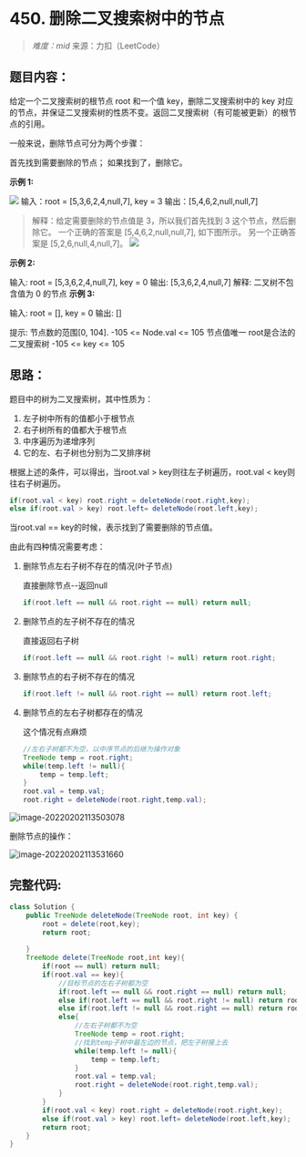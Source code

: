 # 450. 删除二叉搜索树中的节点

> *难度：mid*  来源：力扣（LeetCode）

## 题目内容：
给定一个二叉搜索树的根节点 root 和一个值 key，删除二叉搜索树中的 key 对应的节点，并保证二叉搜索树的性质不变。返回二叉搜索树（有可能被更新）的根节点的引用。

一般来说，删除节点可分为两个步骤：

首先找到需要删除的节点；
如果找到了，删除它。

**示例 1:**

![](https://assets.leetcode.com/uploads/2020/09/04/del_node_1.jpg)
输入：root = [5,3,6,2,4,null,7], key = 3
输出：[5,4,6,2,null,null,7]

>解释：给定需要删除的节点值是 3，所以我们首先找到 3 这个节点，然后删除它。
一个正确的答案是 [5,4,6,2,null,null,7], 如下图所示。
另一个正确答案是 [5,2,6,null,4,null,7]。
![](https://assets.leetcode.com/uploads/2020/09/04/del_node_supp.jpg)

**示例 2:**

输入: root = [5,3,6,2,4,null,7], key = 0
输出: [5,3,6,2,4,null,7]
解释: 二叉树不包含值为 0 的节点
**示例 3:**

输入: root = [], key = 0
输出: []

提示:
节点数的范围[0, 104].    -105 <= Node.val <= 105  节点值唯一
root是合法的二叉搜索树 -105 <= key <= 105

## 思路：

题目中的树为二叉搜索树，其中性质为：

1. 左子树中所有的值都小于根节点
2. 右子树所有的值都大于根节点
3. 中序遍历为递增序列
4. 它的左、右子树也分别为二叉排序树

根据上述的条件，可以得出，当root.val > key则往左子树遍历，root.val < key则往右子树遍历。

```java
if(root.val < key) root.right = deleteNode(root.right,key);
else if(root.val > key) root.left= deleteNode(root.left,key);
```

当root.val == key的时候，表示找到了需要删除的节点值。

由此有四种情况需要考虑：

1. 删除节点左右子树不存在的情况(叶子节点)

   直接删除节点--返回null

   ```java
   if(root.left == null && root.right == null) return null;
   ```

2. 删除节点的左子树不存在的情况

   直接返回右子树

   ```java
   if(root.left == null && root.right != null) return root.right;
   ```

3. 删除节点的右子树不存在的情况

   ```java
   if(root.left != null && root.right == null) return root.left;
   ```

4. 删除节点的左右子树都存在的情况

   这个情况有点麻烦

   ```java
   //左右子树都不为空，以中序节点的后继为操作对象
   TreeNode temp = root.right;
   while(temp.left != null){
       temp = temp.left;
   }
   root.val = temp.val;
   root.right = deleteNode(root.right,temp.val);
   ```
   
![image-20220202113503078](https://gitee.com/xbhog/xiao-xin-img/raw/master/MarkDownImg/202202021135299.png)
   
   删除节点的操作：
   
   ![image-20220202113531660](https://gitee.com/xbhog/xiao-xin-img/raw/master/MarkDownImg/202202021135231.png)

## 完整代码:

```java
class Solution {
    public TreeNode deleteNode(TreeNode root, int key) {
        root = delete(root,key);
        return root;
        
    }
    TreeNode delete(TreeNode root,int key){
        if(root == null) return null;
        if(root.val == key){
            //目标节点的左右子树都为空
            if(root.left == null && root.right == null) return null;
            else if(root.left == null && root.right != null) return root.right;
            else if(root.left != null && root.right == null) return root.left;
            else{
                //左右子树都不为空
                TreeNode temp = root.right;
                //找到temp子树中最左边的节点，把左子树接上去
                while(temp.left != null){
                    temp = temp.left;
                }
                root.val = temp.val;
                root.right = deleteNode(root.right,temp.val);
            }
        }
        if(root.val < key) root.right = deleteNode(root.right,key);
        else if(root.val > key) root.left= deleteNode(root.left,key);
        return root;
    }
}
```

